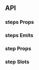 ## API

### steps Props

<field-table :data="stepsProps"/>

### steps Emits

<field-table :data="stepsEmits"/>

### step Props

<field-table :data="stepProps"/>

### step Slots

<field-table :data="stepSlots"/>

<script setup>
import { ref } from 'vue';

const stepsProps = ref([
  {
    name: 'type',
    desc: '步骤条的类型',
    type: '\'default\' | \'arrow\' | \'dot\' | \'navigation\'',
    value: '\'default\'',
  },
  {
    name: 'direction',
    desc: '步骤条的显示方向',
    type: '\'horizontal\' | \'vertical\'',
    value: '\'horizontal\'',
  },
  {
    name: 'label-placement',
    desc: '标签描述文字放置的位置',
    type: '\'horizontal\' | \'vertical\'',
    value: '\'horizontal\'',
  },
  {
    name: 'current',
    desc: '当前步骤数 (v-model)',
    type: 'number',
    value: '-',
  },
  {
    name: 'default-current',
    desc: '默认的步骤数（非受控状态）',
    type: 'number',
    value: '1',
  },
  {
    name: 'status',
    desc: '当前步骤的状态',
    type: '\'wait\' | \'process\' | \'finish\' | \'error\'',
    value: '\'process\'',
  },
  {
    name: 'line-less',
    desc: '是否使用无连接线样式',
    type: 'boolean',
    value: '`false`',
  },
  {
    name: 'small',
    desc: '是否使用小型步骤条',
    type: 'boolean',
    value: '`false`',
  },
  {
    name: 'changeable',
    desc: '是否可以点击切换',
    type: 'boolean',
    value: '`false`',
  },
]);

const stepsEmits = ref([
  {
    name: 'change',
    desc: '步骤数发生改变时触发',
    type: 'step: number, ev: Event',
    value: '-',
  },
]);

const stepProps = ref([
  {
    name: 'title',
    desc: '步骤的标题',
    type: 'string',
    value: '-',
  },
  {
    name: 'description',
    desc: '步骤的描述信息',
    type: 'string',
    value: '-',
  },
  {
    name: 'status',
    desc: '步骤的状态',
    type: '\'wait\' | \'process\' | \'finish\' | \'error\'',
    value: '-',
  },
  {
    name: 'disabled',
    desc: '是否禁用',
    type: 'boolean',
    value: '`false`',
  },
]);

const stepSlots = ref([
  {
    name: 'node',
    desc: '节点',
    type: 'step: number, status: string',
    value: '-',
  },
  {
    name: 'icon',
    desc: '图标',
    type: 'step: number, status: string',
    value: '-',
  },
  {
    name: 'description',
    desc: '描述内容',
    type: '-',
    value: '-',
  },
]);
</script>
